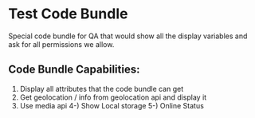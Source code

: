 # Test Code Bundle

Special code bundle for QA that would show all the display variables and ask for all permissions we allow.

## Code Bundle Capabilities:
1) Display all attributes that the code bundle can get
2) Get geolocation / info from geolocation api and display it
3) Use media api
4-) Show Local storage
5-) Online Status
